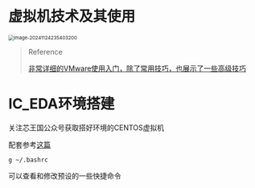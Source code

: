 # 虚拟机技术及其使用

<img src="C:\Users\32863\AppData\Roaming\Typora\typora-user-images\image-20241124235403200.png" alt="image-20241124235403200" style="zoom:67%;" /> 

> Reference
>
> [非常详细的VMware使用入门，除了常用技巧，也展示了一些高级技巧](https://www.bilibili.com/video/BV1bU411U7rp/?spm_id_from=333.1391.0.0&vd_source=be3fd08fda4ebae5d312804342bfa60d)
>
> 

# IC_EDA环境搭建

关注芯王国公众号获取搭好环境的CENTOS虚拟机

配套参考[这篇](https://www.bilibili.com/video/BV14F411G7QT/?spm_id_from=333.999.0.0&vd_source=be3fd08fda4ebae5d312804342bfa60d)

```
g ~/.bashrc
```

可以查看和修改预设的一些快捷命令

